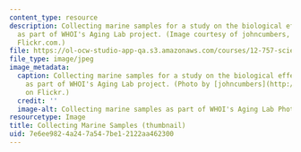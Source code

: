 ```yaml
---
content_type: resource
description: Collecting marine samples for a study on the biological effects of aging
  as part of WHOI's Aging Lab project. (Image courtesy of johncumbers, as posted on
  Flickr.com.)
file: https://ol-ocw-studio-app-qa.s3.amazonaws.com/courses/12-757-science-and-communication-spring-2005/7e6ee9824a247a547be12122aa462300_12-757s05-th.jpg
file_type: image/jpeg
image_metadata:
  caption: Collecting marine samples for a study on the biological effects of aging
    as part of WHOI's Aging Lab project. (Photo by [johncumbers](http://www.flickr.com/people/cumbers/)
    on Flickr.)
  credit: ''
  image-alt: Collecting marine samples as part of WHOI's Aging Lab Photo.
resourcetype: Image
title: Collecting Marine Samples (thumbnail)
uid: 7e6ee982-4a24-7a54-7be1-2122aa462300
---
```

